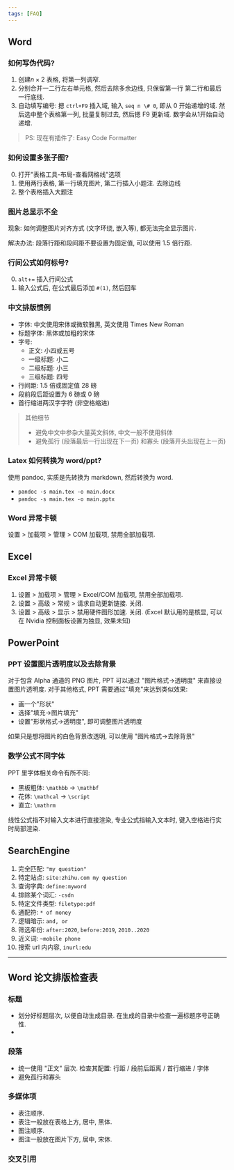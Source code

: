 ```yaml
---
tags: [FAQ]
---
```


## Word

### 如何写伪代码?

1. 创建$n\times 2$ 表格, 将第一列调窄. 
2. 分别合并一二行左右单元格, 然后去除多余边线, 只保留第一行 第二行和最后一行底线.
3. 自动填写编号: 摁 `ctrl+F9` 插入域, 输入 `seq n \# 0`, 即从 0 开始递增的域. 然后选中整个表格第一列, 批量复制过去, 然后摁 F9 更新域. 数字会从1开始自动递增.

> PS: 现在有插件了: Easy Code Formatter

### 如何设置多张子图?

0. 打开"表格工具-布局-查看网格线"选项
1. 使用两行表格, 第一行填充图片, 第二行插入小题注. 去除边线
2. 整个表格插入大题注

### 图片总显示不全

现象: 如何调整图片对齐方式 (文字环绕, 嵌入等), 都无法完全显示图片.

解决办法: 段落行距和段间距不要设置为固定值, 可以使用 1.5 倍行距.

### 行间公式如何标号?

0. `alt`+`=` 插入行间公式
1. 输入公式后, 在公式最后添加 `#(1)`, 然后回车

### 中文排版惯例

- 字体: 中文使用宋体或微软雅黑, 英文使用 Times New Roman
- 标题字体: 黑体或加粗的宋体
- 字号:
	- 正文: 小四或五号
	- 一级标题: 小二
	- 二级标题: 小三
	- 三级标题: 四号
- 行间距: 1.5 倍或固定值 28 磅
- 段前段后距设置为 6 磅或 0 磅
- 首行缩进两汉字字符 (非空格缩进)

> 其他细节  
> - 避免中文中参杂大量英文斜体, 中文一般不使用斜体
> - 避免孤行 (段落最后一行出现在下一页) 和寡头 (段落开头出现在上一页)

### Latex 如何转换为 word/ppt?

使用 pandoc, 实质是先转换为 markdown, 然后转换为 word.
- `pandoc -s main.tex -o main.docx`
- `pandoc -s main.tex -o main.pptx`

### Word 异常卡顿

设置 > 加载项 > 管理 > COM 加载项, 禁用全部加载项.

## Excel

### Excel 异常卡顿

1. 设置 > 加载项 > 管理 > Excel/COM 加载项, 禁用全部加载项.
2. 设置 > 高级 > 常规 > 请求自动更新链接. 关闭.
3. 设置 > 高级 > 显示 > 禁用硬件图形加速. 关闭. (Excel 默认用的是核显, 可以在 Nvidia 控制面板设置为独显, 效果未知)

## PowerPoint

### PPT 设置图片透明度以及去除背景

对于包含 Alpha 通道的 PNG 图片, PPT 可以通过 "图片格式->透明度" 来直接设置图片透明度. 对于其他格式, PPT 需要通过"填充"来达到类似效果:
- 画一个"形状"
- 选择"填充->图片填充"
- 设置"形状格式->透明度", 即可调整图片透明度

如果只是想将图片的白色背景改透明, 可以使用 "图片格式->去除背景"

### 数学公式不同字体

PPT 里字体相关命令有所不同:
- 黑板粗体: `\mathbb` -> `\mathbf`
- 花体: `\mathcal` -> `\script`
- 直立: `\mathrm`

线性公式指不对输入文本进行直接渲染, 专业公式指输入文本时, 键入空格进行实时局部渲染.

## SearchEngine

1. 完全匹配: `"my question"`
2. 特定站点: `site:zhihu.com my question`
3. 查询字典: `define:myword`
4. 排除某个词汇: `-csdn`
5. 特定文件类型: `filetype:pdf`
6. 通配符: `* of money`
7. 逻辑暗示: `and, or`
8. 筛选年份: `after:2020`, `before:2019`, `2010..2020`
9. 近义词: `~mobile phone`
10. 搜索 url 内内容, `inurl:edu`

***

## Word 论文排版检查表

### 标题

- 划分好标题层次, 以便自动生成目录. 在生成的目录中检查一遍标题序号正确性.
- 

### 段落

- 统一使用 "正文" 层次. 检查其配置: 行距 / 段前后距离 / 首行缩进 / 字体
- 避免孤行和寡头

### 多媒体项

- 表注顺序.
- 表注一般放在表格上方, 居中, 黑体.
- 图注顺序.
- 图注一般放在图片下方, 居中, 宋体.

### 交叉引用


